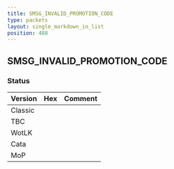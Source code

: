 ```yaml
---
title: SMSG_INVALID_PROMOTION_CODE
type: packets
layout: single_markdown_in_list
position: 488
---
```


## SMSG_INVALID_PROMOTION_CODE

### Status

Version | Hex | Comment
---------- | ---------- | ---------- 
Classic |  |  
TBC |  |  
WotLK |  |  
Cata |  |  
MoP |  |  